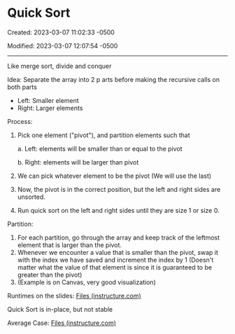 # Quick Sort

Created: 2023-03-07 11:02:33 -0500

Modified: 2023-03-07 12:07:54 -0500

---

Like merge sort, divide and conquer

Idea: Separate the array into 2 p arts before making the recursive calls on both parts

-   Left: Smaller element
-   Right: Larger elements



Process:

1.  Pick one element ("pivot"), and partition elements such that

    a.  Left: elements will be smaller than or equal to the pivot

    b.  Right: elements will be larger than pivot

2.  We can pick whatever element to be the pivot (We will use the last)
3.  Now, the pivot is in the correct position, but the left and right sides are unsorted.
4.  Run quick sort on the left and right sides until they are size 1 or size 0.



Partition:

1.  For each partition, go through the array and keep track of the leftmost element that is larger than the pivot.
2.  Whenever we encounter a value that is smaller than the pivot, swap it with the index we have saved and increment the index by 1 (Doesn't matter what the value of that element is since it is guaranteed to be greater than the pivot)
3.  (Example is on Canvas, very good visualization)



Runtimes on the slides: [Files (instructure.com)](https://umd.instructure.com/courses/1338797/files/folder/Ppt%20Slides/week7%3A%20Quicksort%2C%20Limits%20on%20comparison%20sorting?preview=72273778)

Quick Sort is in-place, but not stable



Average Case: [Files (instructure.com)](https://umd.instructure.com/courses/1338797/files/folder/Ppt%20Slides/week7%3A%20Quicksort%2C%20Limits%20on%20comparison%20sorting?preview=72274288)
